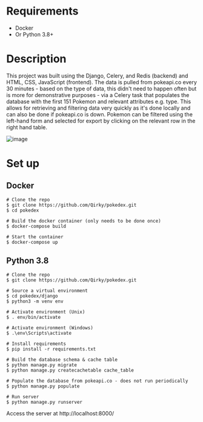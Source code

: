 # Requirements

- Docker
- Or Python 3.8+

# Description

This project was built using the Django, Celery, and Redis (backend) and HTML, CSS, JavaScript (frontend). The data is pulled from pokeapi.co every 30 minutes - based on the type of data, this didn't need to happen often but is more for demonstrative purposes - via a Celery task that populates the database with the first 151 Pokemon and relevant attributes e.g. type. This allows for retrieving and filtering data very quickly as it's done locally and can also be done if pokeapi.co is down. Pokemon can be filtered using the left-hand form and selected for export by clicking on the relevant row in the right hand table.

![image](https://user-images.githubusercontent.com/1469662/142439059-6fdf1bba-6587-4bba-bddb-1e0d1b9d4bb3.png)

# Set up

## Docker

```
# Clone the repo
$ git clone https://github.com/Qirky/pokedex.git
$ cd pokedex

# Build the docker container (only needs to be done once)
$ docker-compose build

# Start the container
$ docker-compose up
```

## Python 3.8

```
# Clone the repo
$ git clone https://github.com/Qirky/pokedex.git

# Source a virtual environment
$ cd pokedex/django
$ python3 -m venv env

# Activate environment (Unix)
$ . env/bin/activate

# Activate environment (Windows)
$ .\env\Scripts\activate

# Install requirements
$ pip install -r requirements.txt

# Build the database schema & cache table
$ python manage.py migrate
$ python manage.py createcachetable cache_table

# Populate the database from pokeapi.co - does not run periodically
$ python manage.py populate

# Run server
$ python manage.py runserver
```

Access the server at http://localhost:8000/
